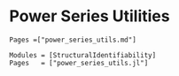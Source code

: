 # Power Series Utilities

```@index
Pages =["power_series_utils.md"]
```

```@autodocs
Modules = [StructuralIdentifiability]
Pages   = ["power_series_utils.jl"]
```